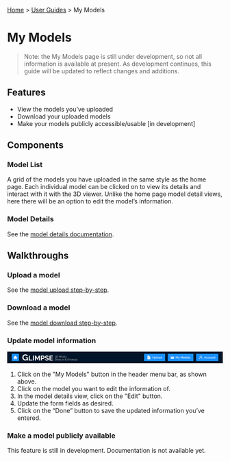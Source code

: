 [Home](../../README.md) > [User Guides](./User-Guide.md) > My Models

# My Models

> Note: the My Models page is still under development, so not all information is available at present. As development continues, this guide will be updated to reflect changes and additions.

## Features

- View the models you’ve uploaded
- Download your uploaded models
- Make your models publicly accessible/usable [in development]

## Components

### Model List

A grid of the models you have uploaded in the same style as the home page. Each individual model can be clicked on to view its details and interact with it with the 3D viewer. Unlike the home page model detail views, here there will be an option to edit the model’s information.

### Model Details

See the [model details documentation](./Model-Details.md).

## Walkthroughs

### Upload a model

See the [model upload step-by-step](./Model-Details.md#upload-a-model).

### Download a model

See the [model download step-by-step](./Model-Details.md#download-a-model).

### Update model information

![Glimpse header menu, when logged in](../images/Logged-In-Header.png)

1. Click on the "My Models" button in the header menu bar, as shown above.
1. Click on the model you want to edit the information of.
1. In the model details view, click on the "Edit" button.
1. Update the form fields as desired.
1. Click on the “Done” button to save the updated information you’ve entered.

### Make a model publicly available

This feature is still in development. Documentation is not available yet.
